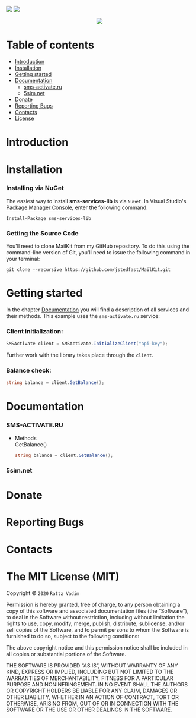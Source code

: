[![](https://img.shields.io/github/license/rattzv/all-sms-services)](https://license)
[![](https://img.shields.io/badge/service-sms--activate-red.svg)](https://sms-activate.ru/?ref=131777)
<p align="center">
  <img src="https://sun1-86.userapi.com/UR7honv-VPfHipG5NBALuYUNOFiA8dtaLXv3mA/ajGvDqa6SeY.jpg">
</p>

# Table of contents
* [Introduction](#Introduction)
* [Installation](#Installation)
* [Getting started](#Getting-started)
* [Documentation](#Documentation)
    * [sms-activate.ru](#sms-activate.ru)
    * [5sim.net](#5sim.net)
* [Donate](#Donate)
* [Reporting Bugs](#Reporting-Bugs)
* [Contacts](#Contacts)
* [License](#The-MIT-License-(MIT))

# Introduction
# Installation
### Installing via NuGet
The easiest way to install **sms-services-lib** is via `NuGet`.
In Visual Studio's [Package Manager Console](http://docs.nuget.org/docs/start-here/using-the-package-manager-console), enter the following command:
```
Install-Package sms-services-lib
```
### Getting the Source Code
You'll need to clone MailKit from my GitHub repository. To do this using the command-line version of Git, you'll need to issue the following command in your terminal:
```
git clone --recursive https://github.com/jstedfast/MailKit.git
```
# Getting started
In the chapter [Documentation](#Documentation) you will find a description of all services and their methods. This example uses the `sms-activate.ru` service:
### Client initialization:

```csharp
SMSActivate client = SMSActivate.InitializeClient("api-key");
```
Further work with the library takes place through the `client`.
### Balance check:
```csharp
string balance = client.GetBalance();
```
# Documentation

### SMS-ACTIVATE.RU
- Methods  
  GetBalance()
  ```csharp
  string balance = client.GetBalance();
  ```

### 5sim.net
# Donate
# Reporting Bugs
# Contacts
# The MIT License (MIT)

Copyright © `2020` `Rattz Vadim`

Permission is hereby granted, free of charge, to any person
obtaining a copy of this software and associated documentation
files (the “Software”), to deal in the Software without
restriction, including without limitation the rights to use,
copy, modify, merge, publish, distribute, sublicense, and/or sell
copies of the Software, and to permit persons to whom the
Software is furnished to do so, subject to the following
conditions:

The above copyright notice and this permission notice shall be
included in all copies or substantial portions of the Software.

THE SOFTWARE IS PROVIDED “AS IS”, WITHOUT WARRANTY OF ANY KIND,
EXPRESS OR IMPLIED, INCLUDING BUT NOT LIMITED TO THE WARRANTIES
OF MERCHANTABILITY, FITNESS FOR A PARTICULAR PURPOSE AND
NONINFRINGEMENT. IN NO EVENT SHALL THE AUTHORS OR COPYRIGHT
HOLDERS BE LIABLE FOR ANY CLAIM, DAMAGES OR OTHER LIABILITY,
WHETHER IN AN ACTION OF CONTRACT, TORT OR OTHERWISE, ARISING
FROM, OUT OF OR IN CONNECTION WITH THE SOFTWARE OR THE USE OR
OTHER DEALINGS IN THE SOFTWARE.
